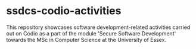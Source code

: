# ssdcs-codio-activities
This repository showcases software development-related activities carried out on Codio as a part of the module 'Secure Software Development' towards the MSc in Computer Science at the University of Essex.
